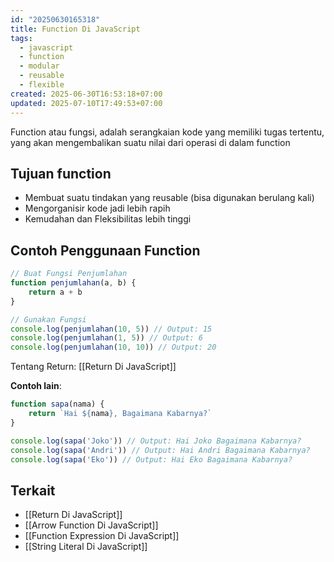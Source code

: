 ```yaml
---
id: "20250630165318"
title: Function Di JavaScript
tags:
  - javascript
  - function
  - modular
  - reusable
  - flexible
created: 2025-06-30T16:53:18+07:00
updated: 2025-07-10T17:49:53+07:00
---
```


Function atau fungsi, adalah serangkaian kode yang memiliki tugas tertentu, yang akan mengembalikan suatu nilai dari operasi di dalam function

## Tujuan function

- Membuat suatu tindakan yang reusable (bisa digunakan berulang kali)
- Mengorganisir kode jadi lebih rapih
- Kemudahan dan Fleksibilitas lebih tinggi

## Contoh Penggunaan Function

```javascript
// Buat Fungsi Penjumlahan
function penjumlahan(a, b) {
	return a + b
}

// Gunakan Fungsi
console.log(penjumlahan(10, 5)) // Output: 15
console.log(penjumlahan(1, 5)) // Output: 6
console.log(penjumlahan(10, 10)) // Output: 20
```

Tentang Return: [[Return Di JavaScript]]

**Contoh lain**:

```javascript
function sapa(nama) {
	return `Hai ${nama}, Bagaimana Kabarnya?`
}

console.log(sapa('Joko')) // Output: Hai Joko Bagaimana Kabarnya?
console.log(sapa('Andri')) // Output: Hai Andri Bagaimana Kabarnya?
console.log(sapa('Eko')) // Output: Hai Eko Bagaimana Kabarnya?
```

## Terkait

- [[Return Di JavaScript]]
- [[Arrow Function Di JavaScript]]
- [[Function Expression Di JavaScript]]
- [[String Literal Di JavaScript]]
